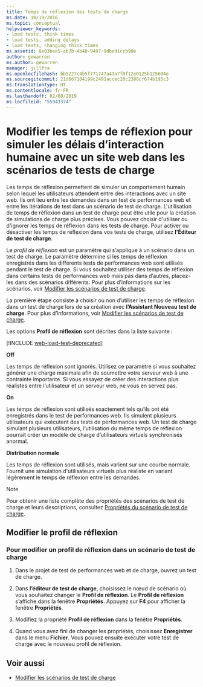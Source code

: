 ```yaml
---
title: Temps de réflexion des tests de charge
ms.date: 10/19/2016
ms.topic: conceptual
helpviewer_keywords:
- load tests, think times
- load tests, adding delays
- load tests, changing think times
ms.assetid: 8e03bee5-ab7b-4b40-9497-9dbe91ccb90e
author: gewarren
ms.author: gewarren
manager: jillfra
ms.openlocfilehash: bb5227c4b5f771747a43a7f0f12e0125b125604e
ms.sourcegitcommit: 21d667104199c2493accec20c2388cf674b195c3
ms.translationtype: HT
ms.contentlocale: fr-FR
ms.lasthandoff: 02/08/2019
ms.locfileid: "55943374"
---
```

# <a name="edit-think-times-to-simulate-website-human-interaction-delays-in-load-tests-scenarios"></a>Modifier les temps de réflexion pour simuler les délais d’interaction humaine avec un site web dans les scénarios de tests de charge

Les temps de réflexion permettent de simuler un comportement humain selon lequel les utilisateurs attendent entre des interactions avec un site web. Ils ont lieu entre les demandes dans un test de performances web et entre les itérations de test dans un scénario de test de charge. L'utilisation de temps de réflexion dans un test de charge peut être utile pour la création de simulations de charge plus précises. Vous pouvez choisir d'utiliser ou d'ignorer les temps de réflexion dans les tests de charge. Pour activer ou désactiver les temps de réflexion dans vos tests de charge, utilisez **l’Éditeur de test de charge**.

Le *profil de réflexion* est un paramètre qui s’applique à un scénario dans un test de charge. Le paramètre détermine si les temps de réflexion enregistrés dans les différents tests de performances web sont utilisés pendant le test de charge. Si vous souhaitez utiliser des temps de réflexion dans certains tests de performances web mais pas dans d’autres, placez-les dans des scénarios différents. Pour plus d’informations sur les scénarios, voir [Modifier les scénarios de test de charge](../test/edit-load-test-scenarios.md).

La première étape consiste à choisir ou non d’utiliser les temps de réflexion dans un test de charge lors de sa création avec **l’Assistant Nouveau test de charge**. Pour plus d’informations, voir [Modifier les scénarios de test de charge](../test/edit-load-test-scenarios.md).

Les options **Profil de réflexion** sont décrites dans la liste suivante :

[!INCLUDE [web-load-test-deprecated](includes/web-load-test-deprecated.md)]

**Off**

Les temps de réflexion sont ignorés. Utilisez ce paramètre si vous souhaitez générer une charge maximale afin de soumettre votre serveur web à une contrainte importante. Si vous essayez de créer des interactions plus réalistes entre l’utilisateur et un serveur web, ne vous en servez pas.

**On**

Les temps de réflexion sont utilisés exactement tels qu’ils ont été enregistrés dans le test de performances web. Ils simulent plusieurs utilisateurs qui exécutent des tests de performances web. Un test de charge simulant plusieurs utilisateurs, l’utilisation du même temps de réflexion pourrait créer un modèle de charge d’utilisateurs virtuels synchronisés anormal.

**Distribution normale**

Les temps de réflexion sont utilisés, mais varient sur une courbe normale. Fournit une simulation d'utilisateurs virtuels plus réaliste en variant légèrement le temps de réflexion entre les demandes.

> [!NOTE]
> Pour obtenir une liste complète des propriétés des scénarios de test de charge et leurs descriptions, consultez [Propriétés du scénario de test de charge](../test/load-test-scenario-properties.md).

## <a name="change-the-think-profile"></a>Modifier le profil de réflexion

### <a name="to-change-a-think-profile-in-a-load-test-scenario"></a>Pour modifier un profil de réflexion dans un scénario de test de charge

1.  Dans le projet de test de performances web et de charge, ouvrez un test de charge.

2.  Dans **l’éditeur de test de charge**, choisissez le nœud de scénario où vous souhaitez changer le **Profil de réflexion**. Le **Profil de réflexion** s’affiche dans la fenêtre **Propriétés**. Appuyez sur **F4** pour afficher la fenêtre **Propriétés**.

3.  Modifiez la propriété **Profil de réflexion** dans la fenêtre **Propriétés**.

4.  Quand vous avez fini de changer les propriétés, choisissez **Enregistrer** dans le menu **Fichier**. Vous pouvez ensuite exécuter votre test de charge avec le nouveau profil de réflexion.

## <a name="see-also"></a>Voir aussi

- [Modifier les scénarios de test de charge](../test/edit-load-test-scenarios.md)